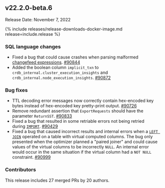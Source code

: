## v22.2.0-beta.6

Release Date: November 7, 2022

{% include releases/release-downloads-docker-image.md release=include.release %}

<h3 id="v22-2-0-beta-6-sql-language-changes">SQL language changes</h3>

- Fixed a bug that could cause crashes when parsing malformed [changefeed expressions](../v22.2/cdc-transformations.html). [#90844][#90844]
- Added the boolean column `implicit_txn` to `crdb_internal.cluster_execution_insights` and `crdb_internal.node_execution_insights`. [#90872][#90872]

<h3 id="v22-2-0-beta-6-bug-fixes">Bug fixes</h3>

- TTL decoding error messages now correctly contain hex-encoded key bytes instead of hex-encoded key pretty-print output. [#90726][#90726]
- Remove redundant assertion that `ExportRequests` should have the parameter `ReturnSST`. [#90833][#90833]
- Fixed a bug that resulted in some retriable errors not being retried during [`IMPORT`](../v22.2/import.html). [#90429][#90429]
- Fixed a bug that caused incorrect results and internal errors when a [`LEFT JOIN`](../v22.2/joins.html) operated on a table with virtual computed columns. The bug only presented when the optimizer planned a "paired joiner" and could cause values of the virtual columns to be incorrectly `NULL`. An internal error would occur in the same situation if the virtual column had a `NOT NULL` constraint. [#90999][#90999]

<h3 id="v22-2-0-beta-6-contributors">Contributors</h3>

This release includes 27 merged PRs by 20 authors.

[#90429]: https://github.com/cockroachdb/cockroach/pull/90429
[#90726]: https://github.com/cockroachdb/cockroach/pull/90726
[#90833]: https://github.com/cockroachdb/cockroach/pull/90833
[#90844]: https://github.com/cockroachdb/cockroach/pull/90844
[#90872]: https://github.com/cockroachdb/cockroach/pull/90872
[#90999]: https://github.com/cockroachdb/cockroach/pull/90999
